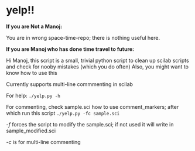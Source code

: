 yelp!!
======

**If you are Not a Manoj:**

You are in wrong space-time-repo; there is nothing useful here.


**If you are Manoj who has done time travel to future:**

Hi Manoj, this script is a small, trivial python script to clean up scilab scripts and check for nooby mistakes (which you do often)
Also, you might want to know how to use this

Currently supports multi-line commmenting in scilab

For help:
`./yelp.py -h`

For commenting, check sample.sci how to use comment_markers; after which run this script
`./yelp.py -fc sample.sci`

*-f* forces the script to modify the sample.sci; if not used it will write in sample_modified.sci

*-c* is for multi-line commenting
